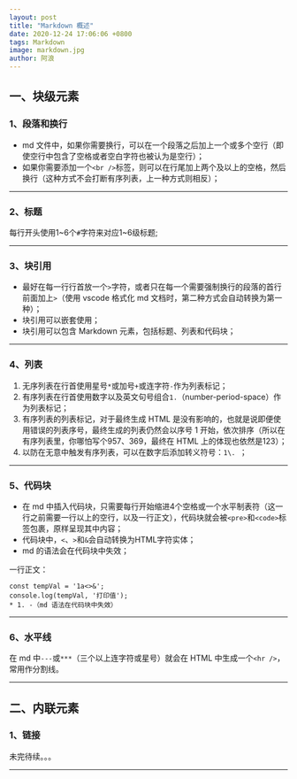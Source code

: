 ```yaml
---
layout: post
title: "Markdown 概述"
date: 2020-12-24 17:06:06 +0800
tags: Markdown
image: markdown.jpg
author: 阿浪
---
```


## 一、块级元素

### 1、段落和换行
- md 文件中，如果你需要换行，可以在一个段落之后加上一个或多个空行（即使空行中包含了空格或者空白字符也被认为是空行）；
- 如果你需要添加一个`<br />`标签，则可以在行尾加上两个及以上的空格，然后换行（这种方式不会打断有序列表，上一种方式则相反）；

---
### 2、标题
每行开头使用1~6个`#`字符来对应1~6级标题;

---

### 3、块引用
- 最好在每一行行首放一个`>`字符，或者只在每一个需要强制换行的段落的首行前面加上`>`（使用 vscode 格式化 md 文档时，第二种方式会自动转换为第一种）；
- 块引用可以嵌套使用；
- 块引用可以包含 Markdown 元素，包括标题、列表和代码块；

---

### 4、列表
1. 无序列表在行首使用星号`*`或加号`+`或连字符`-`作为列表标记；
2. 有序列表在行首使用数字以及英文句号组合`1.`（number-period-space）作为列表标记；
3. 有序列表的列表标记，对于最终生成 HTML 是没有影响的，也就是说即便使用错误的列表序号，最终生成的列表仍然会以序号 1 开始，依次排序（所以在有序列表里，你哪怕写个957、369，最终在 HTML 上的体现也依然是123）；
4. 以防在无意中触发有序列表，可以在数字后添加转义符号：`1\. `；

---

### 5、代码块
- 在 md 中插入代码块，只需要每行开始缩进4个空格或一个水平制表符（这一行之前需要一行以上的空行，以及一行正文），代码块就会被`<pre>`和`<code>`标签包裹，原样呈现其中内容；
- 代码块中，`<`、`>`和`&`会自动转换为HTML字符实体；
- md 的语法会在代码块中失效；

一行正文：

    const tempVal = '1a<>&';
    console.log(tempVal, '打印值');
    * 1. -（md 语法在代码块中失效）

---

### 6、水平线
在 md 中`---`或`***`（三个以上连字符或星号）就会在 HTML 中生成一个`<hr />`，常用作分割线。

---

## 二、内联元素

### 1、链接

未完待续。。。

---